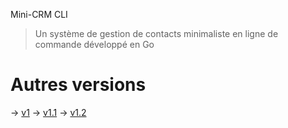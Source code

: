 Mini-CRM CLI

> Un système de gestion de contacts minimaliste en ligne de commande développé en Go

# Autres versions

-> [v1](https://github.com/AngrySquirrell/go/tree/td1)
-> [v1.1](https://github.com/AngrySquirrell/go/tree/td1.1)
-> [v1.2](https://github.com/AngrySquirrell/go/tree/td1.2)
